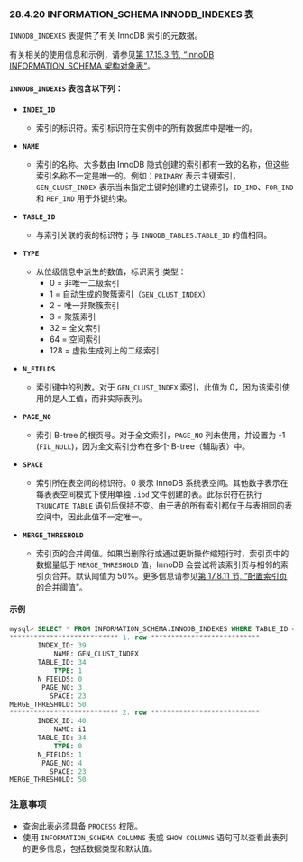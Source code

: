 ### 28.4.20 INFORMATION_SCHEMA INNODB_INDEXES 表

`INNODB_INDEXES` 表提供了有关 InnoDB 索引的元数据。

有关相关的使用信息和示例，请参见[第 17.15.3 节, “InnoDB INFORMATION_SCHEMA 架构对象表”](#innodb-information-schema-schema-object-tables)。

#### `INNODB_INDEXES` 表包含以下列：

- **`INDEX_ID`**
  - 索引的标识符。索引标识符在实例中的所有数据库中是唯一的。

- **`NAME`**
  - 索引的名称。大多数由 InnoDB 隐式创建的索引都有一致的名称，但这些索引名称不一定是唯一的。例如：`PRIMARY` 表示主键索引，`GEN_CLUST_INDEX` 表示当未指定主键时创建的主键索引，`ID_IND`、`FOR_IND` 和 `REF_IND` 用于外键约束。

- **`TABLE_ID`**
  - 与索引关联的表的标识符；与 `INNODB_TABLES.TABLE_ID` 的值相同。

- **`TYPE`**
  - 从位级信息中派生的数值，标识索引类型：
    - 0 = 非唯一二级索引
    - 1 = 自动生成的聚簇索引（`GEN_CLUST_INDEX`）
    - 2 = 唯一非聚簇索引
    - 3 = 聚簇索引
    - 32 = 全文索引
    - 64 = 空间索引
    - 128 = 虚拟生成列上的二级索引

- **`N_FIELDS`**
  - 索引键中的列数。对于 `GEN_CLUST_INDEX` 索引，此值为 0，因为该索引使用的是人工值，而非实际表列。

- **`PAGE_NO`**
  - 索引 B-tree 的根页号。对于全文索引，`PAGE_NO` 列未使用，并设置为 -1 (`FIL_NULL`)，因为全文索引分布在多个 B-tree（辅助表）中。

- **`SPACE`**
  - 索引所在表空间的标识符。0 表示 InnoDB 系统表空间。其他数字表示在每表表空间模式下使用单独 `.ibd` 文件创建的表。此标识符在执行 `TRUNCATE TABLE` 语句后保持不变。由于表的所有索引都位于与表相同的表空间中，因此此值不一定唯一。

- **`MERGE_THRESHOLD`**
  - 索引页的合并阈值。如果当删除行或通过更新操作缩短行时，索引页中的数据量低于 `MERGE_THRESHOLD` 值，InnoDB 会尝试将该索引页与相邻的索引页合并。默认阈值为 50%。更多信息请参见[第 17.8.11 节, “配置索引页的合并阈值”](#configuring-the-merge-threshold-for-index-pages)。

#### 示例

```sql
mysql> SELECT * FROM INFORMATION_SCHEMA.INNODB_INDEXES WHERE TABLE_ID = 34\G
*************************** 1. row ***************************
       INDEX_ID: 39
           NAME: GEN_CLUST_INDEX
       TABLE_ID: 34
           TYPE: 1
       N_FIELDS: 0
        PAGE_NO: 3
          SPACE: 23
MERGE_THRESHOLD: 50
*************************** 2. row ***************************
       INDEX_ID: 40
           NAME: i1
       TABLE_ID: 34
           TYPE: 0
       N_FIELDS: 1
        PAGE_NO: 4
          SPACE: 23
MERGE_THRESHOLD: 50
```

### 注意事项

- 查询此表必须具备 `PROCESS` 权限。
- 使用 `INFORMATION_SCHEMA COLUMNS` 表或 `SHOW COLUMNS` 语句可以查看此表列的更多信息，包括数据类型和默认值。